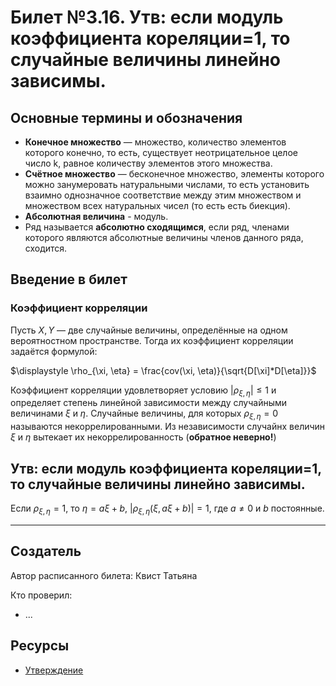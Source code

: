 # Билет №3.16. Утв: если модуль коэффициента кореляции=1, то случайные величины линейно зависимы.

<!-- **Краткое определение:** бла-бла-бла    -->
<!-- **Длинное определение:** бла-бла-бла -->

## Основные термины и обозначения

- **Конечное множество** — множество, количество элементов которого конечно, то есть, существует неотрицательное целое число k, равное количеству элементов этого множества.
- **Счётное множество** — бесконечное множество, элементы которого можно занумеровать натуральными числами, то есть установить взаимно однозначное соответствие между этим множеством и множеством всех натуральных чисел (то есть есть биекция).
- **Абсолютная величина** - модуль.
- Ряд называется **абсолютно сходящимся**, если ряд, членами которого являются абсолютные величины членов данного ряда, сходится.

## Введение в билет

### Коэффициент корреляции 

Пусть $\displaystyle X,Y$ — две случайные величины, определённые на одном вероятностном пространстве. Тогда их коэффициент корреляции задаётся формулой:

$\displaystyle \rho_{\xi, \eta} = \frac{cov(\xi, \eta)}{\sqrt{D[\xi]*D[\eta]}}$

Коэффициент корреляции удовлетворяет условию $|\rho_{\xi, \eta}| \leq 1$ и определяет степень линейной зависимости между 
случайными величинами $\xi$ 
и $\eta$. 
Случайные величины, для которых $\rho_{\xi, \eta} = 0$ называются некоррелированными. Из независимости случайнх величин $\xi$ и $\eta$ вытекает их некоррелированность (**обратное неверно!**)

##  Утв: если модуль коэффициента кореляции=1, то случайные величины линейно зависимы.

Если $\rho_{\xi, \eta}=1$, 
то $\eta=a\xi+b$, 
$|\rho_{\xi, \eta}(\xi,a\xi + b)|=1$, 
где $a \neq 0$ 
и $b$ постоянные.

---
## Создатель

Автор расписанного билета: Квист Татьяна

Кто проверил:
- ...

## Ресурсы
- [Утверждение](https://math.semestr.ru/corel/prim.php)